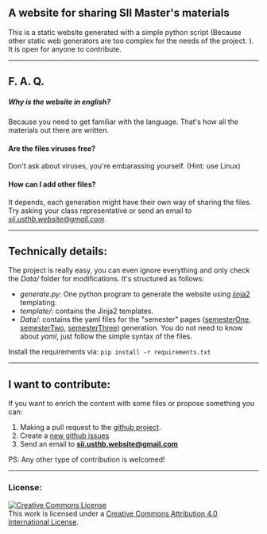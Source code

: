 ## A website for sharing SII Master's materials 

This is a static website generated with a simple python script (Because other static web generators are too complex for the needs of the project. ). 
It is open for anyone to contribute. 

------------------------------------------------

## F. A. Q.


##### Why is the website in english?
Because you need to get familiar with the language. That's how all the materials out there are written.

#### Are the files viruses free?
Don't ask about viruses, you're embarassing yourself. (Hint: use Linux)

#### How can I add other files?
It depends, each generation might have their own way of sharing the files. Try asking your class representative or send an email to *sii.usthb.website@gmail.com*.

------------------------------------------------

## Technically details:

The project is really easy, you can even ignore everything and only check the *Data/* folder for modifications. 
It's structured as follows:


* *generate.py*: One python program to generate the website using [jinja2](http://jinja.pocoo.org/) templating. 
* *template/*: contains the Jinja2 templates.
* *Data/*: contains the yaml files for the "semester" pages ([semesterOne](https://sii-usthb.github.io/One.html), [semesterTwo](https://sii-usthb.github.io/Two.html), [semesterThree](https://sii-usthb.github.io/Three.html)) generation. You do not need to know about *yaml*, just follow the simple syntax of the files.

Install the requirements via: ```pip install -r requirements.txt```

------------------------------------------------

## I want to contribute:

If you want to enrich the content with some files or propose something you can:

1. Making a pull request to the [github project](http://github.com/sii-usthb/sii-usthb.github.io).
2. Create a [new github issues](https://github.com/sii-usthb/sii-usthb.github.io/issues)
3. Send an email to **sii.usthb.website@gmail.com**

PS: Any other type of contribution is welcomed! 

------------------------------------------------

### License: 

<a rel="license" href="http://creativecommons.org/licenses/by/4.0/"><img alt="Creative Commons License" style="border-width:0" src="https://i.creativecommons.org/l/by/4.0/88x31.png" /></a><br />This work is licensed under a <a rel="license" href="http://creativecommons.org/licenses/by/4.0/">Creative Commons Attribution 4.0 International License</a>.

